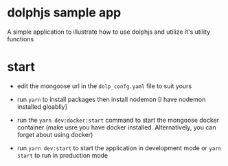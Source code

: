 # dolphjs sample app

A simple application to illustrate how to use dolphjs and utilize it's utility functions

# start

-   edit the mongoose url in the `dolp_confg.yaml` file to suit yours

-   run `yarn` to install packages then install nodemon [I have nodemon installed gloablly]

-   run the `yarn dev:docker:start` command to start the mongoose docker container (make usre you have docker installed. Alternatively, you can forget about using docker)

-   run `yarn dev:start` to start the application in development mode or `yarn start` to run in production mode
